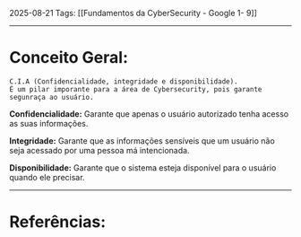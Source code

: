 2025-08-21
Tags: [[Fundamentos da CyberSecurity - Google 1- 9]]

----
# Conceito Geral:

	C.I.A (Confidencialidade, integridade e disponibilidade).
	É um pilar imporante para a área de Cybersecurity, pois garante segunraça ao usuário. 
	
**Confidencialidade:** Garante que apenas o usuário autorizado tenha acesso as suas informações.

**Integridade:** Garante que as informações sensíveis que um usuário não seja acessado por uma pessoa má intencionada.

**Disponibilidade:** Garante que o sistema esteja disponível para o usuário quando ele precisar.

-----
# Referências:

